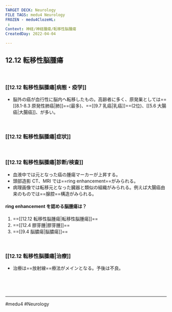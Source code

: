 ```yaml
---
TARGET DECK: Neurology
FILE TAGS: medu4 Neurology
FROZEN - medu4ClozeHL:
 : 
Context: 神経/神経腫瘍/転移性脳腫瘍
CreatedDay: 2022-04-04

---
```


## 12.12 転移性脳腫瘍

<br>

### [[12.12 転移性脳腫瘍|病態・疫学]]
* 脳外の癌が血行性に脳内へ転移したもの。高齢者に多く、原発巣としては==[[8.1-8.3 原発性肺癌|肺]]==(最多)、==[[9.7 乳癌|乳癌]]==(2位)、[[5.6 大腸癌|大腸癌]]、が多い。
<!--ID: 1649070299751-->


<br>

### [[12.12 転移性脳腫瘍|症状]]


<br>

### [[12.12 転移性脳腫瘍|診断/検査]]
* 血液中では元となった癌の腫瘍マーカーが上昇する。
* 頭部造影 CT、MRI では==ring enhancement==がみられる。
* 病理画像では転移元となった臓器と類似の組織がみられる。例えば大腸癌由来のものでは==腺腔==構造がみられる。
<!--ID: 1649070299762-->




#### ring enhancement を認める脳腫瘍は？
1. ==[[12.12 転移性脳腫瘍|転移性脳腫瘍]]==
2. ==[[12.4 膠芽腫|膠芽腫]]==
3. ==[[9.4 脳膿瘍|脳膿瘍]]==
<!--ID: 1649070299774-->




<br>


### [[12.12 転移性脳腫瘍|治療]]
* 治療は==放射線==療法がメインとなる。予後は不良。
<!--ID: 1649070299786-->


<br><br><br>

---
#medu4 #Neurology 